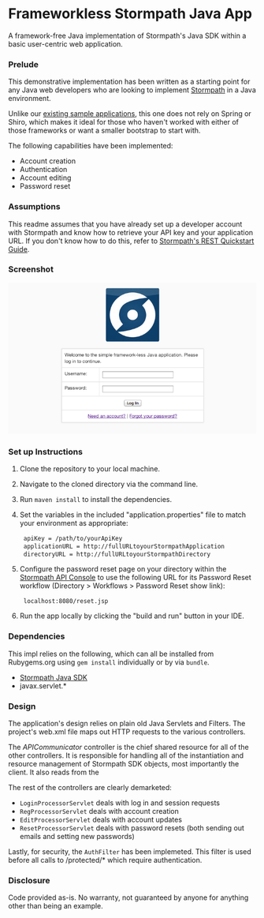 Frameworkless Stormpath Java App
===============================

A framework-free Java implementation of Stormpath's Java SDK within a basic user-centric web application.

### Prelude

This demonstrative implementation has been written as a starting point for any Java web developers who are looking to implement [Stormpath](http://www.stormpath.com) in a Java environment. 

Unlike our [existing sample applications](https://github.com/stormpath/stormpath-spring-samples), this one does not rely on Spring or Shiro, which makes it ideal for those who haven't worked with either of those frameworks or want a smaller bootstrap to start with.

The following capabilities have been implemented:

* Account creation
* Authentication
* Account editing
* Password reset

### Assumptions

This readme assumes that you have already set up a developer account with Stormpath and know how to retrieve your API key and your application URL. If you don't know how to do this, refer to [Stormpath's REST Quickstart Guide](http://www.stormpath.com/docs/java/quickstart).

### Screenshot
![alt tag](impl.png)

### Set up Instructions

1. Clone the repository to your local machine.
2. Navigate to the cloned directory via the command line.
3. Run `maven install` to install the dependencies.
4. Set the variables in the included "application.properties" file to match your environment as appropriate:

        apiKey = /path/to/yourApiKey
        applicationURL = http://fullURLtoyourStormpathApplication
        directoryURL = http://fullURLtoyourStormpathDirectory

5. Configure the password reset page on your directory within the [Stormpath API Console](http://api.stormpath.com) to use the following URL for its Password Reset workflow (Directory > Workflows > Password Reset show link):

		localhost:8080/reset.jsp

6. Run the app locally by clicking the "build and run" button in your IDE.

### Dependencies

This impl relies on the following, which can all be installed from Rubygems.org using `gem install` individually or by via `bundle`. 

* [Stormpath Java SDK](https://github.com/stormpath/stormpath-sdk-java)
* javax.servlet.*

### Design

The application's design relies on plain old Java Servlets and Filters. The project's web.xml file maps out HTTP requests to the various controllers.

The *APICommunicator* controller is the chief shared resource for all of the other controllers. It is responsible for handling all of the instantiation and resource management of Stormpath SDK objects, most importantly the client. It also reads from the 

The rest of the controllers are clearly demarketed: 

* `LoginProcessorServlet` deals with log in and session requests
* `RegProcessorServlet` deals with account creation
* `EditProcessorServlet` deals with account updates
* `ResetProcessorServlet` deals with password resets (both sending out emails and setting new passwords)

Lastly, for security, the `AuthFilter` has been implemeted. This filter is used before all calls to /protected/* which require authentication. 

### Disclosure

Code provided as-is. No warranty, not guaranteed by anyone for anything other than being an example.
